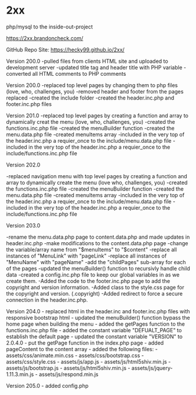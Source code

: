 # 2xx
php/mysql to the inside-out-project

https://2xx.brandoncheck.com/

GitHub Repo Site:
https://hecky99.github.io/2xx/

Version 200.0
-pulled files from clients HTML site and uploaded to development server
-updated title tag and header title with PHP variable
-converted all HTML comments to PHP comments


Version 200.0
-replaced top level pages by changing them to php files (love, who, challenges, you)
-removed header and footer from the pages replaced
-created the include folder
-created the header.inc.php and footer.inc.php files


Version 201.0
-replaced top level pages by creating a function and array to dynamically creat the menu (love, who, challenges, you)
-created the functions.inc.php file
    -created the menuBuilder function
-created the menu.data.php file
    -created menuItems array
-included in the very top of the header.inc.php a requier_once to the include/menu.data.php file
-included in the very top of the header.inc.php a requier_once to the include/functions.inc.php file


Version 202.0

-replaced navigation menu with top level pages by creating a function and array to dynamically create the menu (love who, challenges, you)
-created the functions.inc.php file
-created the menuBuilder function
-created the menu.data.php file
-created menuItems array
-included in the very top of the header.inc.php a requier_once to the include/menu.data.php file
-included in the very top of the header.inc.php a requier_once to the include/functions.inc.php file


Version 203.0

-rename the menu.data.php page to content.data.php and made updates in header.inc.php
-make modifications to the content.data.php page
-change the variable/array name from "$menuItems" to "$content"
-replace all instances of "MenuLink" with "pageLink"
-replace all instances of "MenuName" with "pageName"
-add the "childPages" sub-array for each of the pages
-updated the menuBuilder() function to recursivly handle child data
-created a config.inc.php file to keep our global variables in as we create them.
-Added the code to the footer.inc.php page to add the copyright and version information.
-Added class to the style.css page for the copyright and version. (.copyright)
-Added redirect to force a secure connection in the header.inc.php.




Version 204.0 
               - replaced html in the header.inc and footer.inc.php files with responsive bootstrap html
               - updated the menuBuilder() function bypass the home page when building the menu
               - added the getPages function to the functions.inc.php file
               - added the constant variable "DEFUALT_PAGE" to establish the default page 
               - updated the constant variable "VERSION" to 2.0.4.0 
               - put the getPage function in the index.php page 
               - added pageContent to the content array
               - added the following files: 
                         - assets/css/animate.min.css
                         - assets/css/bootstrap.css
                         - assets/css/style.css
                         - assets/js/app.js
                         - assets/js/html5shiv.min.js
                         - assets/js/bootstrap.js
                         - assets/js/html5shiv.min.js
                         - assets/js/jquery-1.11.3.min.js
                         - assets/js/respond.min.js

Version 205.0 
               - added config.php
            